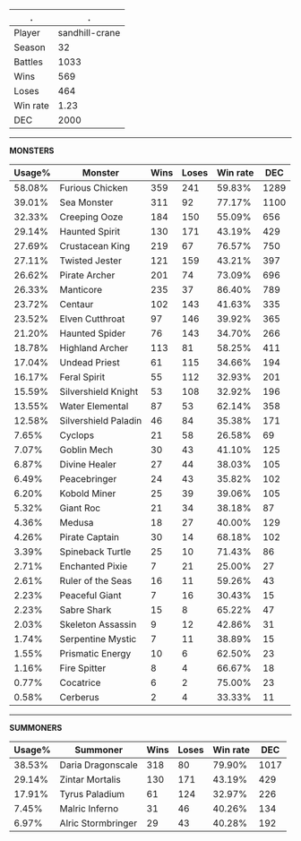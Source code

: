 .|.
|-|-
Player|sandhill-crane
Season|32
Battles|1033
Wins|569
Loses|464
Win rate|1.23
DEC|2000

---
**MONSTERS**

Usage%|Monster|Wins|Loses|Win rate|DEC|
-|-|-|-|-|-|
58.08%|Furious Chicken|359|241|59.83%|1289|
39.01%|Sea Monster|311|92|77.17%|1100|
32.33%|Creeping Ooze|184|150|55.09%|656|
29.14%|Haunted Spirit|130|171|43.19%|429|
27.69%|Crustacean King|219|67|76.57%|750|
27.11%|Twisted Jester|121|159|43.21%|397|
26.62%|Pirate Archer|201|74|73.09%|696|
26.33%|Manticore|235|37|86.40%|789|
23.72%|Centaur|102|143|41.63%|335|
23.52%|Elven Cutthroat|97|146|39.92%|365|
21.20%|Haunted Spider|76|143|34.70%|266|
18.78%|Highland Archer|113|81|58.25%|411|
17.04%|Undead Priest|61|115|34.66%|194|
16.17%|Feral Spirit|55|112|32.93%|201|
15.59%|Silvershield Knight|53|108|32.92%|196|
13.55%|Water Elemental|87|53|62.14%|358|
12.58%|Silvershield Paladin|46|84|35.38%|171|
7.65%|Cyclops|21|58|26.58%|69|
7.07%|Goblin Mech|30|43|41.10%|125|
6.87%|Divine Healer|27|44|38.03%|105|
6.49%|Peacebringer|24|43|35.82%|102|
6.20%|Kobold Miner|25|39|39.06%|105|
5.32%|Giant Roc|21|34|38.18%|87|
4.36%|Medusa|18|27|40.00%|129|
4.26%|Pirate Captain|30|14|68.18%|102|
3.39%|Spineback Turtle|25|10|71.43%|86|
2.71%|Enchanted Pixie|7|21|25.00%|27|
2.61%|Ruler of the Seas|16|11|59.26%|43|
2.23%|Peaceful Giant|7|16|30.43%|15|
2.23%|Sabre Shark|15|8|65.22%|47|
2.03%|Skeleton Assassin|9|12|42.86%|31|
1.74%|Serpentine Mystic|7|11|38.89%|15|
1.55%|Prismatic Energy|10|6|62.50%|23|
1.16%|Fire Spitter|8|4|66.67%|18|
0.77%|Cocatrice|6|2|75.00%|23|
0.58%|Cerberus|2|4|33.33%|11|

---
**SUMMONERS**

Usage%|Summoner|Wins|Loses|Win rate|DEC|
-|-|-|-|-|-|
38.53%|Daria Dragonscale|318|80|79.90%|1017|
29.14%|Zintar Mortalis|130|171|43.19%|429|
17.91%|Tyrus Paladium|61|124|32.97%|226|
7.45%|Malric Inferno|31|46|40.26%|134|
6.97%|Alric Stormbringer|29|43|40.28%|192|
